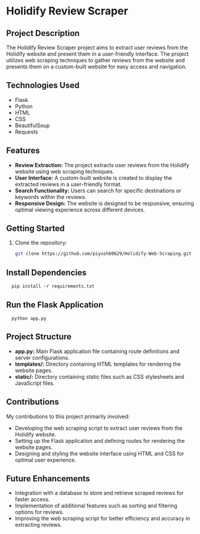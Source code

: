 # Holidify Review Scraper

## Project Description
The Holidify Review Scraper project aims to extract user reviews from the Holidify website and present them in a user-friendly interface. The project utilizes web scraping techniques to gather reviews from the website and presents them on a custom-built website for easy access and navigation.

## Technologies Used
- Flask
- Python
- HTML
- CSS
- BeautifulSoup
- Requests

## Features
- **Review Extraction:** The project extracts user reviews from the Holidify website using web scraping techniques.
- **User Interface:** A custom-built website is created to display the extracted reviews in a user-friendly format.
- **Search Functionality:** Users can search for specific destinations or keywords within the reviews.
- **Responsive Design:** The website is designed to be responsive, ensuring optimal viewing experience across different devices.

## Getting Started
1. Clone the repository:
   ```bash
   git clone https://github.com/piyush60629/Holidify-Web-Scraping.git

## Install Dependencies
  
      pip install -r requirements.txt

## Run the Flask Application

      python app.py

## Project Structure

- **app.py:** Main Flask application file containing route definitions and server configurations.
- **templates/:** Directory containing HTML templates for rendering the website pages.
- **static/:** Directory containing static files such as CSS stylesheets and JavaScript files.

## Contributions

My contributions to this project primarily involved:
- Developing the web scraping script to extract user reviews from the Holidify website.
- Setting up the Flask application and defining routes for rendering the website pages.
- Designing and styling the website interface using HTML and CSS for optimal user experience.

## Future Enhancements

- Integration with a database to store and retrieve scraped reviews for faster access.
- Implementation of additional features such as sorting and filtering options for reviews.
- Improving the web scraping script for better efficiency and accuracy in extracting reviews.
  
